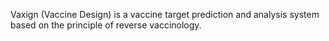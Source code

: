 Vaxign (Vaccine Design) is a vaccine target prediction and analysis system based on the principle of reverse vaccinology. 
